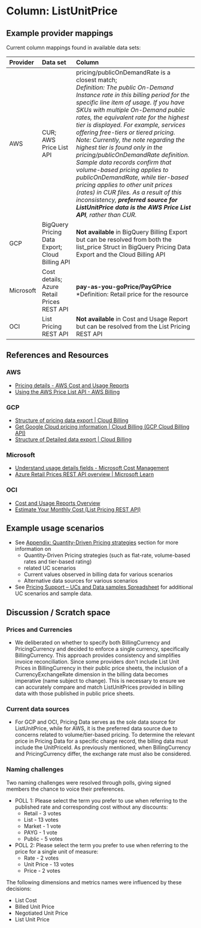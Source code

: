 # Column: ListUnitPrice

## Example provider mappings

Current column mappings found in available data sets:

| Provider  | Data set                     | Column                   |
|:----------|:-----------------------------|:-------------------------|
| AWS       | CUR;<br>AWS Price List API   | pricing/publicOnDemandRate is a closest match;<br>*Definition: The public On-Demand Instance rate in this billing period for the specific line item of usage. If you have SKUs with multiple On-Demand public rates, the equivalent rate for the highest tier is displayed. For example, services offering free-tiers or tiered pricing.*<br>*Note: Currently, the note regarding the highest tier is found only in the pricing/publicOnDemandRate definition. Sample data records confirm that volume-based pricing applies to publicOnDemandRate, while tier-based pricing applies to other unit prices (rates) in CUR files. As a result of this inconsistency, **preferred source for ListUnitPrice data is the AWS Price List API**, rather than CUR.* |
| GCP       | BigQuery Pricing Data Export;<br>Cloud Billing API | **Not available** in BigQuery Billing Export but can be resolved from both the list_price Struct in BigQuery Pricing Data Export and the Cloud Billing API |
| Microsoft | Cost details;<br>Azure Retail Prices REST API | **pay-as-you-goPrice/PayGPrice**<br>*Definition: Retail price for the resource |
| OCI       | List Pricing REST API        | **Not available** in Cost and Usage Report but can be resolved from the List Pricing REST API |

## References and Resources

### AWS

* [Pricing details - AWS Cost and Usage Reports](https://docs.aws.amazon.com/cur/latest/userguide/pricing-columns.html)
* [Using the AWS Price List API - AWS Billing](https://docs.aws.amazon.com/awsaccountbilling/latest/aboutv2/price-changes.html)

### GCP

* [Structure of pricing data export | Cloud Billing](https://cloud.google.com/billing/docs/how-to/export-data-bigquery-tables/pricing-data)
* [Get Google Cloud pricing information | Cloud Billing (GCP Cloud Billing API)](https://cloud.google.com/billing/docs/how-to/get-pricing-information-api)
* [Structure of Detailed data export | Cloud Billing](https://cloud.google.com/billing/docs/how-to/export-data-bigquery-tables/detailed-usage)

### Microsoft

* [Understand usage details fields - Microsoft Cost Management](https://learn.microsoft.com/en-us/azure/cost-management-billing/automate/understand-usage-details-fields)
* [Azure Retail Prices REST API overview | Microsoft Learn](https://learn.microsoft.com/en-us/rest/api/cost-management/retail-prices/azure-retail-prices)

### OCI

* [Cost and Usage Reports Overview](https://docs.oracle.com/en-us/iaas/Content/Billing/Concepts/usagereportsoverview.htm)
* [Estimate Your Monthly Cost (List Pricing REST API)](https://docs.oracle.com/en-us/iaas/Content/GSG/Tasks/signingup_topic-Estimating_Costs.htm#accessing_list_pricing)

## Example usage scenarios

* See [Appendix: Quantity-Driven Pricing strategies](../apendix/quantity_driven_pricing_strategies.md) section for more information on
  * Quantity-Driven Pricing strategies (such as flat-rate, volume-based rates and tier-based rating)
  * related UC scenarios
  * Current values observed in billing data for various scenarios
  * Alternative data sources for various scenarios
* See [Pricing Support – UCs and Data samples Spreadsheet](https://docs.google.com/spreadsheets/d/1AZ-vtkKeKwYc8rqhxP1zMTnAVAS-svmWQQmr8cpv-IM/edit#gid=117987709) for additional UC scenarios and sample data.

## Discussion / Scratch space

### Prices and Currencies

* We deliberated on whether to specify both BillingCurrency and PricingCurrency and decided to enforce a single currency, specifically BillingCurrency. This approach provides consistency and simplifies invoice reconciliation. Since some providers don't include List Unit Prices in BillingCurrency in their public price sheets, the inclusion of a CurrencyExchangeRate dimension in the billing data becomes imperative (name subject to change). This is necessary to ensure we can accurately compare and match ListUnitPrices provided in billing data with those published in public price sheets.

### Current data sources

* For GCP and OCI, Pricing Data serves as the sole data source for ListUnitPrice, while for AWS, it is the preferred data source due to concerns related to volume/tier-based pricing. To determine the relevant price in Pricing Data for a specific charge record, the billing data must include the UnitPriceId. As previously mentioned, when BillingCurrency and PricingCurrency differ, the exchange rate must also be considered.

### Naming challenges

Two naming challenges were resolved through polls, giving signed members the chance to voice their preferences.

* POLL 1: Please select the term you prefer to use when referring to the published rate and corresponding cost without any discounts:
  * Retail - 3 votes
  * List - 13 votes
  * Market - 1 vote
  * PAYG - 1 vote
  * Public - 5 votes
* POLL 2: Please select the term you prefer to use when referring to the price for a single unit of measure:
  * Rate - 2 votes
  * Unit Price - 13 votes
  * Price - 2 votes

The following dimensions and metrics names were influenced by these decisions:

* List Cost
* Billed Unit Price
* Negotiated Unit Price
* List Unit Price
